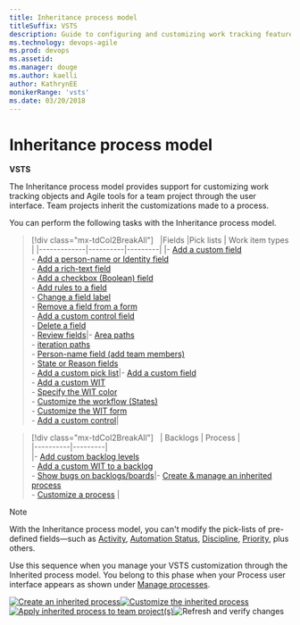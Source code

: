 ```yaml
---
title: Inheritance process model
titleSuffix: VSTS
description: Guide to configuring and customizing work tracking features in Visual Studio Team Services
ms.technology: devops-agile
ms.prod: devops
ms.assetid: 
ms.manager: douge
ms.author: kaelliauthor: KathrynEE
monikerRange: 'vsts'
ms.date: 03/20/2018
---
```





# Inheritance process model  

**VSTS**

<a id="inheritance"> </a> 

The Inheritance process model provides support for customizing work tracking objects and Agile tools for a team project through the user interface. Team projects inherit the customizations made to a process.


You can perform the following tasks with the Inheritance process model. 

> [!div class="mx-tdCol2BreakAll"]  
> |Fields  |Pick lists   |   Work item types |
> |-------------|----------|---------|
> |- [Add a custom field](process/customize-process-field.md)<br/>- [Add a person-name or Identity field](process/customize-process-field.md#identity)<br/>- [Add a rich-text field](process/customize-process-field.md#html)<br/>- [Add a checkbox (Boolean) field](process/customize-process-field.md#boolean-field)<br/>- [Add rules to a field](process/custom-rules.md)<br/>- [Change a field label](process/customize-process-field.md)<br/>- [Remove a field from a form](process/customize-process-field.md)<br/>- [Add a custom control field](process/custom-controls-process.md)<br/>- [Delete a field](process/customize-process-field.md#delete-field)<br/>- [Review fields](process/customize-process-field.md#review-fields)|- [Area paths](set-area-paths.md)<br/>- [iteration paths](set-iteration-paths-sprints.md)<br/>- [Person-name field (add team members)](../../accounts/add-team-members-vs.md)<br/>- [State or Reason fields](process/customize-process-workflow.md)<br/>- [Add a custom pick list](process/customize-process-form.md)|- [Add a custom field](process/customize-process-field.md)<br/>- [Add a custom WIT](process/customize-process-wit.md)<br/>- [Specify the WIT color](process/customize-process-wit.md)<br/>- [Customize the workflow (States)](process/customize-process-workflow.md)<br/>- [Customize the WIT form](process/customize-process-form.md)<br/>- [Add a custom control](process/custom-controls-process.md)| 


> [!div class="mx-tdCol2BreakAll"]  
> | Backlogs | Process |  
> |----------|---------|   
> |- [Add custom backlog levels](add-portfolio-backlogs.md)<br/>- [Add a custom WIT to a backlog](process/customize-process-backlogs-boards.md)<br/>- [Show bugs on backlogs/boards](show-bugs-on-backlog.md)|- [Create & manage an inherited process](process/manage-process.md)<br/>- [Customize a process](process/customize-process.md) |


 
> [!NOTE]    
> With the Inheritance process model, you can't modify the pick-lists of pre-defined fields&mdash;such as [Activity](../track/query-numeric.md), [Automation Status](../track/build-test-integration.md), [Discipline](../track/query-numeric.md), [Priority](../track/planning-ranking-priorities.md), plus others.  


Use this sequence when you manage your VSTS customization through the Inherited process model. You belong to this phase when your Process user interface appears as shown under [Manage processes](process/manage-process.md). 

[![Create an inherited process](_img/customize-work-phase2-step1.png)](process/manage-process.md#create-inherited-process)[![Customize the inherited process](_img/customize-work-phase2-step2.png)](process/customize-process.md)[![Apply inherited process to team project(s)](_img/customize-work-phase2-step3.png)](process/manage-process.md#migrate)![Refresh and verify changes](_img/customize-work-phase2-step4.png)  


